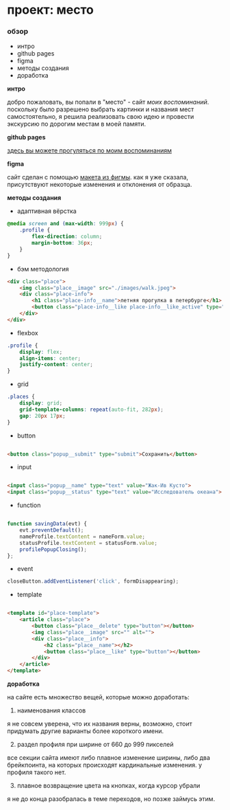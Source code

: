 # проект: место

### обзор

* интро
* github pages
* figma
* методы создания
* доработка

**интро**

добро пожаловать, вы попали в "место" - сайт *моих воспоминаний*. 
поскольку было разрешено выбрать картинки и названия мест самостоятельно, я решила реализовать свою идею и провести экскурсию по дорогим местам в моей памяти.

**github pages**

[здесь вы можете прогуляться по моим воспоминаниям](https://chaosyella.github.io/mesto/)

**figma**

сайт сделан с помощью [макета из фигмы](https://www.figma.com/file/bjyvbKKJN2naO0ucURl2Z0/JavaScript.-Sprint-5?node-id=0%3A1).
как я уже сказала, присутствуют некоторые изменения и отклонения от образца.

**методы создания**

* адаптивная вёрстка

```css
@media screen and (max-width: 999px) {
    .profile {
        flex-direction: column;
        margin-bottom: 36px;
    }
}
```

* бэм методология

```html
<div class="place">
    <img class="place__image" src="./images/walk.jpeg">
    <div class="place-info">
        <h1 class="place-info__name">летняя прогулка в петербурге</h1>
        <button class="place-info__like place-info__like_active" type="button"></button>
    </div>
</div>
```

* flexbox

```css
.profile {
    display: flex;
    align-items: center;
    justify-content: center;
}
```

* grid

```css
.places {
    display: grid;
    grid-template-columns: repeat(auto-fit, 282px);
    gap: 20px 17px;
}
```

* button

```html

<button class="popup__submit" type="submit">Сохранить</button>
```

* input

```html

<input class="popup__name" type="text" value="Жак-Ив Кусто">
<input class="popup__status" type="text" value="Исследователь океана">
```

* function

```js

function savingData(evt) {
    evt.preventDefault();
    nameProfile.textContent = nameForm.value;
    statusProfile.textContent = statusForm.value;
    profilePopupClosing();
};
```

* event

```js
closeButton.addEventListener('click', formDisappearing);
```

* template

```html

<template id="place-template">
    <article class="place">
        <button class="place__delete" type="button"></button>
        <img class="place__image" src="" alt="">
        <div class="place__info">
            <h2 class="place__name"></h2>
            <button class="place__like" type="button"></button>
        </div>
    </article>
</template>
```

**доработка**

на сайте есть множество вещей, которые можно доработать:

1. наименования классов

я не совсем уверена, что их названия верны, возможно, стоит придумать другие варианты более короткого имени.


2. раздел профиля при ширине от 660 до 999 пикселей

все секции сайта имеют либо плавное изменение ширины, либо два брейкпоинта, на которых происходят кардинальные изменения. у профиля такого нет.


3. плавное возвращение цвета на кнопках, когда курсор убрали

я не до конца разобралась в теме переходов, но позже займусь этим.
